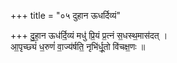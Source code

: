 +++
title = "०५ दुहान ऊधर्दिव्यं"

+++
दु॒हा॒न ऊध॑र्दि॒व्यं मधु॑ प्रि॒यं प्र॒त्नं स॒धस्थ॒मास॑दत् ।  
आ॒पृच्छ्यं॑ ध॒रुणं॑ वा॒ज्य॑र्षति॒ नृभि॑र्धू॒तो वि॑चक्ष॒णः ॥